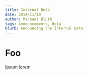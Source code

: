 ```yaml
---
title: Internal Beta
date: 2014/11/10
author: Michael Bluth
tags: Announcements, Beta
blurb: Announcing the Internal Beta
---
```


# Foo

Ipsum lorem
